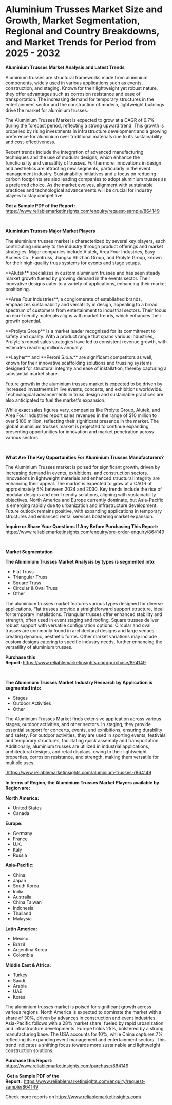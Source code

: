 <p><h1>Aluminium Trusses Market Size and Growth, Market Segmentation, Regional and Country Breakdowns, and Market Trends for Period from 2025 -  2032</h1></p><p><strong>Aluminium Trusses Market Analysis and Latest Trends</strong></p>
<p><p>Aluminium trusses are structural frameworks made from aluminium components, widely used in various applications such as events, construction, and staging. Known for their lightweight yet robust nature, they offer advantages such as corrosion resistance and ease of transportation. The increasing demand for temporary structures in the entertainment sector and the construction of modern, lightweight buildings drive the market for aluminium trusses.</p><p>The Aluminium Trusses Market is expected to grow at a CAGR of 6.7% during the forecast period, reflecting a strong upward trend. This growth is propelled by rising investments in infrastructure development and a growing preference for aluminium over traditional materials due to its sustainability and cost-effectiveness. </p><p>Recent trends include the integration of advanced manufacturing techniques and the use of modular designs, which enhance the functionality and versatility of trusses. Furthermore, innovations in design and aesthetics are attracting new segments, particularly in the event management industry. Sustainability initiatives and a focus on reducing carbon footprints are also leading companies to adopt aluminium trusses as a preferred choice. As the market evolves, alignment with sustainable practices and technological advancements will be crucial for industry players to stay competitive.</p></p>
<p><strong>Get a Sample PDF of the Report:&nbsp;</strong> <a href="https://www.reliablemarketinsights.com/enquiry/request-sample/864149?utm_campaign=2118&utm_medium=2&utm_source=Github&utm_content=ia&utm_term=08022025&utm_id=aluminium-trusses">https://www.reliablemarketinsights.com/enquiry/request-sample/864149</a></p>
<p>&nbsp;</p>
<p><strong>Aluminium Trusses Major Market Players</strong></p>
<p><p>The aluminium trusses market is characterized by several key players, each contributing uniquely to the industry through product offerings and market strategies. Major companies include Alutek, Area Four Industries, Easy Access Co., Eurotruss, Jiangsu Shizhan Group, and Prolyte Group, known for their high-quality truss systems for events and stage setups. </p><p>**Alutek** specializes in custom aluminium trusses and has seen steady market growth fueled by growing demand in the events sector. Their innovative designs cater to a variety of applications, enhancing their market positioning.</p><p>**Area Four Industries**, a conglomerate of established brands, emphasizes sustainability and versatility in design, appealing to a broad spectrum of customers from entertainment to industrial sectors. Their focus on eco-friendly materials aligns with market trends, which enhances their growth potential.</p><p>**Prolyte Group** is a market leader recognized for its commitment to safety and quality. With a product range that spans various industries, Prolyte's robust sales strategies have led to consistent revenue growth, with estimates reaching millions annually.</p><p>**Layher** and **Peroni S.p.a.** are significant competitors as well, known for their innovative scaffolding solutions and trussing systems designed for structural integrity and ease of installation, thereby capturing a substantial market share.</p><p>Future growth in the aluminium trusses market is expected to be driven by increased investments in live events, concerts, and exhibitions worldwide. Technological advancements in truss design and sustainable practices are also anticipated to fuel the market's expansion.</p><p>While exact sales figures vary, companies like Prolyte Group, Alutek, and Area Four Industries report sales revenues in the range of $10 million to over $100 million, reflecting their significant presence in the market. The global aluminium trusses market is projected to continue expanding, presenting opportunities for innovation and market penetration across various sectors.</p></p>
<p>&nbsp;</p>
<p><strong>What Are The Key Opportunities For Aluminium Trusses Manufacturers?</strong></p>
<p><p>The Aluminium Trusses market is poised for significant growth, driven by increasing demand in events, exhibitions, and construction sectors. Innovations in lightweight materials and enhanced structural integrity are enhancing their appeal. The market is expected to grow at a CAGR of approximately 5% between 2024 and 2030. Key trends include the rise of modular designs and eco-friendly solutions, aligning with sustainability objectives. North America and Europe currently dominate, but Asia-Pacific is emerging rapidly due to urbanization and infrastructure development. Future outlook remains positive, with expanding applications in temporary structures and enhanced rental services bolstering market expansion.</p></p>
<p><strong>Inquire or Share Your Questions If Any Before Purchasing This Report:</strong> <a href="https://www.reliablemarketinsights.com/enquiry/pre-order-enquiry/864149?utm_campaign=2118&utm_medium=2&utm_source=Github&utm_content=ia&utm_term=08022025&utm_id=aluminium-trusses">https://www.reliablemarketinsights.com/enquiry/pre-order-enquiry/864149</a></p>
<p>&nbsp;</p>
<p><strong>Market Segmentation</strong></p>
<p><strong>The Aluminium Trusses Market Analysis by types is segmented into:</strong></p>
<p><ul><li>Flat Truss</li><li>Triangular Truss</li><li>Square Truss</li><li>Circular & Oval Truss</li><li>Other</li></ul></p>
<p><p>The aluminium trusses market features various types designed for diverse applications. Flat trusses provide a straightforward support structure, ideal for temporary installations. Triangular trusses offer enhanced stability and strength, often used in event staging and roofing. Square trusses deliver robust support with versatile configuration options. Circular and oval trusses are commonly found in architectural designs and large venues, creating dynamic, aesthetic forms. Other market variations may include custom designs catering to specific industry needs, further enhancing the versatility of aluminium trusses.</p></p>
<p><strong>Purchase this Report:&nbsp;</strong><a href="https://www.reliablemarketinsights.com/purchase/864149?utm_campaign=2118&utm_medium=2&utm_source=Github&utm_content=ia&utm_term=08022025&utm_id=aluminium-trusses">https://www.reliablemarketinsights.com/purchase/864149</a></p>
<p>&nbsp;</p>
<p><strong>The Aluminium Trusses Market Industry Research by Application is segmented into:</strong></p>
<p><ul><li>Stages</li><li>Outdoor Activities</li><li>Other</li></ul></p>
<p><p>The Aluminium Trusses Market finds extensive application across various stages, outdoor activities, and other sectors. In staging, they provide essential support for concerts, events, and exhibitions, ensuring durability and safety. For outdoor activities, they are used in sporting events, festivals, and temporary structures, facilitating quick assembly and transportation. Additionally, aluminium trusses are utilized in industrial applications, architectural designs, and retail displays, owing to their lightweight properties, corrosion resistance, and strength, making them versatile for multiple uses.</p></p>
<p><a href="https://www.reliablemarketinsights.com/aluminium-trusses-r864149?utm_campaign=2118&utm_medium=2&utm_source=Github&utm_content=ia&utm_term=08022025&utm_id=aluminium-trusses">&nbsp;https://www.reliablemarketinsights.com/aluminium-trusses-r864149</a></p>
<p><strong>In terms of Region, the Aluminium Trusses Market Players available by Region are:</strong></p>
<p>
    <p> <strong> North America: </strong>
        <ul>
            <li>United States</li>
            <li>Canada</li>
        </ul>
        </p> 
    <p> <strong> Europe: </strong>
        <ul>
            <li>Germany</li>
            <li>France</li>
            <li>U.K.</li>
            <li>Italy</li>
            <li>Russia</li>
        </ul>
        </p> 
    <p> <strong> Asia-Pacific: </strong>
        <ul>
            <li>China</li>
            <li>Japan</li>
            <li>South Korea</li>
            <li>India</li>
            <li>Australia</li>
            <li>China Taiwan</li>
            <li>Indonesia</li>
            <li>Thailand</li>
            <li>Malaysia</li>
        </ul>
        </p> 
    <p> <strong> Latin America: </strong>
        <ul>
            <li>Mexico</li>
            <li>Brazil</li>
            <li>Argentina Korea</li>
            <li>Colombia</li>
        </ul>
        </p> 
    <p> <strong> Middle East & Africa: </strong>
        <ul>
            <li>Turkey</li>
            <li>Saudi</li>
            <li>Arabia</li>
            <li>UAE</li>
            <li>Korea</li>
        </ul>
    </p>
    </p>
<p><p>The aluminium trusses market is poised for significant growth across various regions. North America is expected to dominate the market with a share of 30%, driven by advances in construction and event industries. Asia-Pacific follows with a 28% market share, fueled by rapid urbanization and infrastructure developments. Europe holds 25%, bolstered by a strong manufacturing base. The USA accounts for 10%, while China captures 7%, reflecting its expanding event management and entertainment sectors. This trend indicates a shifting focus towards more sustainable and lightweight construction solutions.</p></p>
<p><strong>Purchase this Report: </strong><a href="https://www.reliablemarketinsights.com/purchase/864149?utm_campaign=2118&utm_medium=2&utm_source=Github&utm_content=ia&utm_term=08022025&utm_id=aluminium-trusses">https://www.reliablemarketinsights.com/purchase/864149</a></p>
<p>&nbsp;<strong>Get a Sample PDF of the Report:&nbsp;&nbsp;</strong><a href="https://www.reliablemarketinsights.com/enquiry/request-sample/864149?utm_campaign=2118&utm_medium=2&utm_source=Github&utm_content=ia&utm_term=08022025&utm_id=aluminium-trusses">https://www.reliablemarketinsights.com/enquiry/request-sample/864149</a></p>
<p><strong></strong></p>
<p>Check more reports on <a href="https://www.reliablemarketinsights.com/?utm_campaign=2118&utm_medium=2&utm_source=Github&utm_content=ia&utm_term=08022025&utm_id=aluminium-trusses">https://www.reliablemarketinsights.com/</a></p>